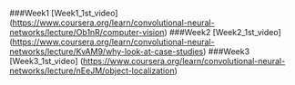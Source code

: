 ###Week1
[Week1_1st_video]
(https://www.coursera.org/learn/convolutional-neural-networks/lecture/Ob1nR/computer-vision)
###Week2
[Week2_1st_video]
(https://www.coursera.org/learn/convolutional-neural-networks/lecture/KvAM9/why-look-at-case-studies)
###Week3
[Week3_1st_video]
(https://www.coursera.org/learn/convolutional-neural-networks/lecture/nEeJM/object-localization)
